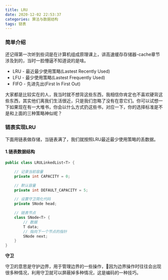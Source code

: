 ```yaml
---
title: LRU
date: 2020-12-02 22:53:37
categories: 算法与数据结构
tags: 链表
---
```


### 简单介绍

还记得第一次听到些词是在计算机组成原理课上，讲高速缓存存储器-cache章节涉及到的，当时一脸懵逼不知道说的是啥。

* LRU - 最近最少使用策略(Lastest Recently Used)
* LFU - 最少使用策略(Lastest Frequently Used)
* FIFO - 先进先出(First In First Out)

大家都是比较实在的人，我当时就不想背这些东西，我相信你肯定也不喜欢硬背这些东西，其实他们离我们生活很近，只是我们忽略了没有在意它们。你可以试想一下如果现在有一大堆书，你会以什么方式扔这些书，对应⼀下，你的选择标准是不是和上⾯的三种策略神似呢？

### 链表实现LRU

下面用链表做存储，当链表满了，我们就按照LRU最近最少使用策略的丢数据。

#### 1.链表数据结构

```java
public class LRULinkedList<T> {

    // 记录当前容量
    private int CAPACITY = 0;

    // 默认容量
    private int DEFAULT_CAPACITY = 5;

    // 设置守卫简化代码
    private SNode head;

    // 链表节点
    class SNode<T> {
        // 数据
        T data;
        // 指向下一个节点的指针
        SNode next;
    }
}
```

**守卫**

守卫的意思是守护边界，用于管理边界的一些操作，因为边界操作时往往会出现很多种情况，利用守卫就可以屏蔽掉多种情况，这是编码的一种技巧。